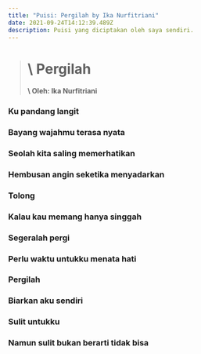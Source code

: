 ```yaml
---
title: "Puisi: Pergilah by Ika Nurfitriani"
date: 2021-09-24T14:12:39.489Z
description: Puisi yang diciptakan oleh saya sendiri.
---
```

<!--StartFragment-->

> # \    Pergilah
>
> #### \    Oleh: Ika Nurfitriani

### Ku pandang langit 

### Bayang wajahmu terasa nyata 

### Seolah kita saling memerhatikan 

### Hembusan angin seketika menyadarkan  

### Tolong 

### Kalau kau memang hanya singgah 

### Segeralah pergi 

### Perlu waktu untukku menata hati  

### Pergilah 

### Biarkan aku sendiri 

### Sulit untukku 

### Namun sulit bukan berarti tidak bisa

<!--EndFragment-->